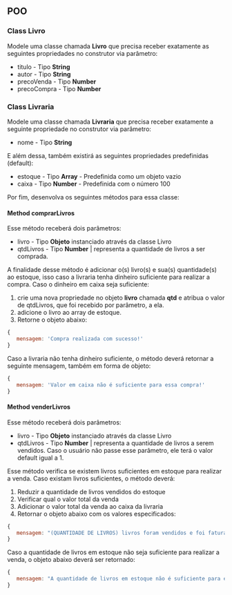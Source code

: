 ## POO

### Class Livro

Modele uma classe chamada **Livro** que precisa receber exatamente as seguintes propriedades no construtor via parâmetro:

- titulo - Tipo **String**
- autor - Tipo **String**
- precoVenda - Tipo **Number**
- precoCompra - Tipo **Number**

### Class Livraria

Modele uma classe chamada **Livraria** que precisa receber exatamente a seguinte propriedade no construtor via parâmetro:

- nome - Tipo **String**

E além dessa, também existirá as seguintes propriedades predefinidas (default):

- estoque - Tipo **Array** - Predefinida como um objeto vazio
- caixa - Tipo **Number** - Predefinida com o número 100

Por fim, desenvolva os seguintes métodos para essa classe:

#### Method comprarLivros

Esse método receberá dois parâmetros:

- livro - Tipo **Objeto** instanciado através da classe Livro
- qtdLivros - Tipo **Number** | representa a quantidade de livros a ser comprada.

A finalidade desse método é adicionar o(s) livro(s) e sua(s) quantidade(s) ao estoque, isso caso a livraria tenha dinheiro suficiente para realizar a compra. Caso o dinheiro em caixa seja suficiente:

1. crie uma nova propriedade no objeto **livro** chamada **qtd** e atribua o valor de qtdLivros, que foi recebido por parâmetro, a ela.
2. adicione o livro ao array de estoque.
3. Retorne o objeto abaixo:

```javaScript
{
   mensagem: 'Compra realizada com sucesso!'
}
```

Caso a livraria não tenha dinheiro suficiente, o método deverá retornar a seguinte mensagem, também em forma de objeto:

```javaScript
{
   mensagem: 'Valor em caixa não é suficiente para essa compra!'
}
```

#### Method venderLivros

Esse método receberá dois parâmetros:

- livro - Tipo **Objeto** instanciado através da classe Livro
- qtdLivros - Tipo **Number** | representa a quantidade de livros a serem vendidos. Caso o usuário não passe esse parâmetro, ele terá o valor default igual a 1.

Esse método verifica se existem livros suficientes em estoque para realizar a venda. Caso existam livros suficientes, o método deverá:

1. Reduzir a quantidade de livros vendidos do estoque
2. Verificar qual o valor total da venda
3. Adicionar o valor total da venda ao caixa da livraria
4. Retornar o objeto abaixo com os valores especificados:

```javaScript
{
   mensagem: "(QUANTIDADE DE LIVROS) livros foram vendidos e foi faturado (VALOR TOTAL DA VENDA)"
}
```

Caso a quantidade de livros em estoque não seja suficiente para realizar a venda, o objeto abaixo deverá ser retornado:

```javaScript
{
   mensagem: "A quantidade de livros em estoque não é suficiente para essa venda!"
}
```
